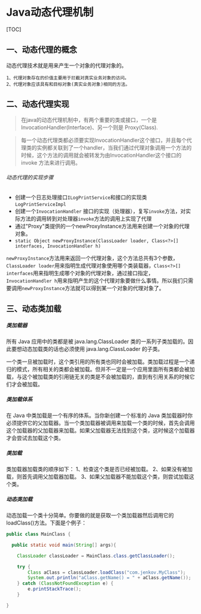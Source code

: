 # Java动态代理机制

[TOC]

## 一、动态代理的概念

动态代理技术就是用来产生一个对象的代理对象的。

    1、代理对象存在的价值主要用于拦截对真实业务对象的访问。
    2、代理对象应该具有和目标对象(真实业务对象)相同的方法。

## 二、动态代理实现

> 在java的动态代理机制中，有两个重要的类或接口，一个是 InvocationHandler(Interface)、另一个则是 Proxy(Class).

> 每一个动态代理类都必须要实现InvocationHandler这个接口，并且每个代理类的实例都关联到了一个handler，当我们通过代理对象调用一个方法的时候，这个方法的调用就会被转发为由InvocationHandler这个接口的 invoke 方法来进行调用。

###### 动态代理的实现步骤

- 创建一个日志处理接口`ILogPrintService`和接口的实现类`LogPrintServiceImpl`
- 创建一个`InvocationHandler` 接口的实现（处理器），复写`invoke`方法，对实际方法的调用转到对处理器`invoke`方法的调用上实现了代理
- 通过"Proxy"类提供的一个newProxyInstance方法用来创建一个对象的代理对象。
- `static Object newProxyInstance(ClassLoader loader, Class<?>[] interfaces, InvocationHandler h) `

`newProxyInstance`方法用来返回一个代理对象，这个方法总共有3个参数，`ClassLoader loader`用来指明生成代理对象使用哪个类装载器，`Class<?>[] interfaces`用来指明生成哪个对象的代理对象，通过接口指定，`InvocationHandler h`用来指明产生的这个代理对象要做什么事情。所以我们只需要调用`newProxyInstance`方法就可以得到某一个对象的代理对象了。

## 三、动态类加载
##### 类加载器
所有 Java 应用中的类都是被 java.lang.ClassLoader 类的一系列子类加载的。因此要想动态加载类的话也必须使用 java.lang.ClassLoader 的子类。

一个类一旦被加载时，这个类引用的所有类也同时会被加载。类加载过程是一个递归的模式，所有相关的类都会被加载。但并不一定是一个应用里面所有类都会被加载，与这个被加载类的引用链无关的类是不会被加载的，直到有引用关系的时候它们才会被加载。

##### 类加载体系
在 Java 中类加载是一个有序的体系。当你新创建一个标准的 Java 类加载器时你必须提供它的父加载器。当一个类加载器被调用来加载一个类的时候，首先会调用这个加载器的父加载器来加载。如果父加载器无法找到这个类，这时候这个加载器才会尝试去加载这个类。

##### 类加载
类加载器加载类的顺序如下： 
1、检查这个类是否已经被加载。 
2、如果没有被加载，则首先调用父加载器加载。 
3、如果父加载器不能加载这个类，则尝试加载这个类。
##### 动态类加载
动态加载一个类十分简单。你要做的就是获取一个类加载器然后调用它的 loadClass()方法。下面是个例子：
```java
public class MainClass {

  public static void main(String[] args){

    ClassLoader classLoader = MainClass.class.getClassLoader();

    try {
        Class aClass = classLoader.loadClass("com.jenkov.MyClass");
        System.out.println("aClass.getName() = " + aClass.getName());
    } catch (ClassNotFoundException e) {
        e.printStackTrace();
    }

}
```

